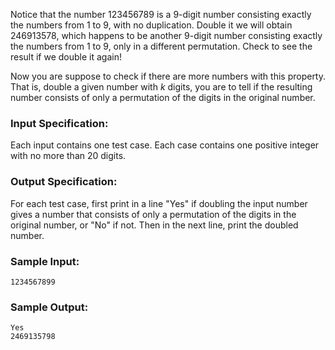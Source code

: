 <!-- Title
Have Fun with Numbers (20)
-->
Notice that the number 123456789 is a 9-digit number consisting exactly the
numbers from 1 to 9, with no duplication. Double it we will obtain 246913578,
which happens to be another 9-digit number consisting exactly the numbers from
1 to 9, only in a different permutation. Check to see the result if we double
it again!

Now you are suppose to check if there are more numbers with this property.
That is, double a given number with $k$ digits, you are to tell if the
resulting number consists of only a permutation of the digits in the original
number.

### Input Specification:

Each input contains one test case. Each case contains one positive integer
with no more than 20 digits.

### Output Specification:

For each test case, first print in a line "Yes" if doubling the input number
gives a number that consists of only a permutation of the digits in the
original number, or "No" if not. Then in the next line, print the doubled
number.

### Sample Input:

    
    
    1234567899

### Sample Output:

    
    
    Yes
    2469135798


